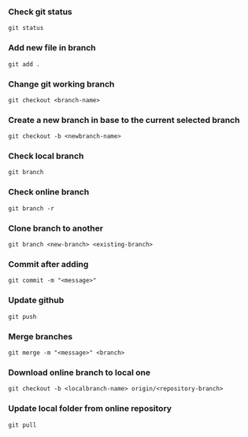 ### Check git status
`git status`
### Add new file in branch
`git add .`
### Change git working branch
`git checkout <branch-name>`
### Create a new branch in base to the current selected branch
`git checkout -b <newbranch-name>`
### Check local branch
`git branch`
### Check online branch
`git branch -r`
### Clone branch to another
`git branch <new-branch> <existing-branch>`
### Commit after adding
`git commit -m "<message>"`
### Update github
`git push`
### Merge branches
`git merge -m "<message>" <branch>`
### Download online branch to local one
`git checkout -b <localbranch-name> origin/<repository-branch>`
### Update local folder from online repository
`git pull`